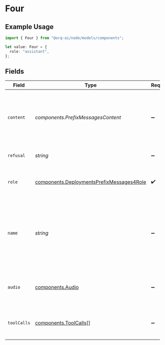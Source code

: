 # Four

## Example Usage

```typescript
import { Four } from "@orq-ai/node/models/components";

let value: Four = {
  role: "assistant",
};
```

## Fields

| Field                                                                                                                        | Type                                                                                                                         | Required                                                                                                                     | Description                                                                                                                  |
| ---------------------------------------------------------------------------------------------------------------------------- | ---------------------------------------------------------------------------------------------------------------------------- | ---------------------------------------------------------------------------------------------------------------------------- | ---------------------------------------------------------------------------------------------------------------------------- |
| `content`                                                                                                                    | *components.PrefixMessagesContent*                                                                                           | :heavy_minus_sign:                                                                                                           | The contents of the assistant message. Required unless `tool_calls` or `function_call` is specified.                         |
| `refusal`                                                                                                                    | *string*                                                                                                                     | :heavy_minus_sign:                                                                                                           | The refusal message by the assistant.                                                                                        |
| `role`                                                                                                                       | [components.DeploymentsPrefixMessages4Role](../../models/components/deploymentsprefixmessages4role.md)                       | :heavy_check_mark:                                                                                                           | The role of the messages author, in this case `assistant`.                                                                   |
| `name`                                                                                                                       | *string*                                                                                                                     | :heavy_minus_sign:                                                                                                           | An optional name for the participant. Provides the model information to differentiate between participants of the same role. |
| `audio`                                                                                                                      | [components.Audio](../../models/components/audio.md)                                                                         | :heavy_minus_sign:                                                                                                           | Data about a previous audio response from the model.                                                                         |
| `toolCalls`                                                                                                                  | [components.ToolCalls](../../models/components/toolcalls.md)[]                                                               | :heavy_minus_sign:                                                                                                           | The tool calls generated by the model, such as function calls.                                                               |